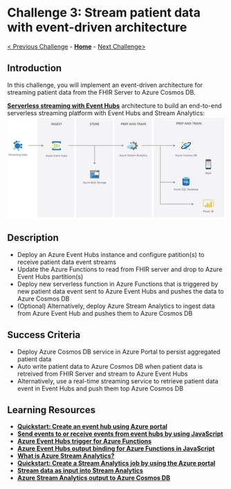 # Challenge 3: Stream patient data with event-driven architecture

[< Previous Challenge](./Challenge02.md) - **[Home](../readme.md)** - [Next Challenge>](./Challenge04.md)

## Introduction

In this challenge, you will implement an event-driven architecture for streaming patient data from the FHIR Server to Azure Cosmos DB.

**[Serverless streaming with Event Hubs](https://azure.microsoft.com/en-us/services/event-hubs/#features)** architecture to build an end-to-end serverless streaming platform with Event Hubs and Stream Analytics:
![Serverless streaming with Event Hubs](../images/serverless-streaming.jpg)


## Description

- Deploy an Azure Event Hubs instance and configure patition(s) to receive patient data event streams
- Update the Azure Functions to read from FHIR server and drop to Azure Event Hubs partition(s)
- Deploy new serverless function in Azure Functions that is triggered by new patient data event sent to Azure Event Hubs and pushes the data to Azure Cosmos DB
- (Optional) Alternatively, deploy Azure Stream Analytics to ingest data from Azure Event Hub and pushes them to Azure Cosmos DB

## Success Criteria
- Deploy Azure Cosmos DB service in Azure Portal to persist aggregated patient data
- Auto write patient data to Azure Cosmos DB when patient data is retreived from FHIR Server and stream to Azure Event Hubs
- Alternatively, use a real-time streaming service to retrieve patient data event in Event Hubs and push them top Azure Cosmos DB


## Learning Resources

- **[Quickstart: Create an event hub using Azure portal](https://docs.microsoft.com/en-us/azure/event-hubs/event-hubs-create)**
- **[Send events to or receive events from event hubs by using JavaScript](https://docs.microsoft.com/en-us/azure/event-hubs/event-hubs-node-get-started-send)**
- **[Azure Event Hubs trigger for Azure Functions](https://docs.microsoft.com/en-us/azure/azure-functions/functions-bindings-event-hubs-trigger?tabs=javascript)**
- **[Azure Event Hubs output binding for Azure Functions in JavaScript](https://docs.microsoft.com/en-us/azure/azure-functions/functions-bindings-event-hubs-output?tabs=javascript)**
- **[What is Azure Stream Analytics?](https://docs.microsoft.com/en-us/azure/stream-analytics/stream-analytics-introduction)**
- **[Quickstart: Create a Stream Analytics job by using the Azure portal](https://docs.microsoft.com/en-us/azure/stream-analytics/stream-analytics-quick-create-portal)**
- **[Stream data as input into Stream Analytics](https://docs.microsoft.com/en-us/azure/stream-analytics/stream-analytics-define-inputs)**
- **[Azure Stream Analytics output to Azure Cosmos DB](https://docs.microsoft.com/en-us/azure/stream-analytics/stream-analytics-documentdb-output)**


